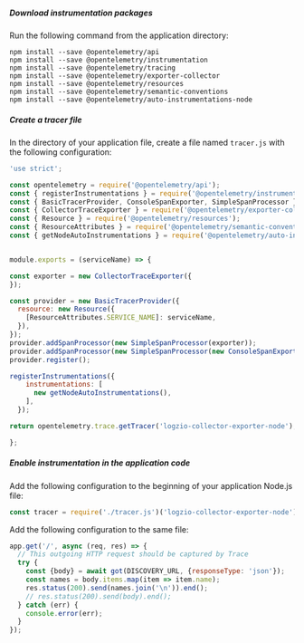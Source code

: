 ##### Download instrumentation packages

Run the following command from the application directory:

```shell
npm install --save @opentelemetry/api
npm install --save @opentelemetry/instrumentation
npm install --save @opentelemetry/tracing
npm install --save @opentelemetry/exporter-collector
npm install --save @opentelemetry/resources
npm install --save @opentelemetry/semantic-conventions
npm install --save @opentelemetry/auto-instrumentations-node
```

##### Create a tracer file

In the directory of your application file, create a file named `tracer.js` with the following configuration:

```javascript
'use strict';

const opentelemetry = require('@opentelemetry/api');
const { registerInstrumentations } = require('@opentelemetry/instrumentation');
const { BasicTracerProvider, ConsoleSpanExporter, SimpleSpanProcessor } = require('@opentelemetry/tracing');
const { CollectorTraceExporter } = require('@opentelemetry/exporter-collector');
const { Resource } = require('@opentelemetry/resources');
const { ResourceAttributes } = require('@opentelemetry/semantic-conventions');
const { getNodeAutoInstrumentations } = require('@opentelemetry/auto-instrumentations-node');


module.exports = (serviceName) => {

const exporter = new CollectorTraceExporter({
});

const provider = new BasicTracerProvider({
  resource: new Resource({
    [ResourceAttributes.SERVICE_NAME]: serviceName,
  }),
});
provider.addSpanProcessor(new SimpleSpanProcessor(exporter));
provider.addSpanProcessor(new SimpleSpanProcessor(new ConsoleSpanExporter()));
provider.register();

registerInstrumentations({
    instrumentations: [
      new getNodeAutoInstrumentations(),
    ],
  });

return opentelemetry.trace.getTracer('logzio-collector-exporter-node');

};
```


##### Enable instrumentation in the application code

Add the following configuration to the beginning of your application Node.js file:

```javascript
const tracer = require('./tracer.js')('logzio-collector-exporter-node');
```

Add the following configuration to the same file:

```javascript
app.get('/', async (req, res) => {
  // This outgoing HTTP request should be captured by Trace
  try {
    const {body} = await got(DISCOVERY_URL, {responseType: 'json'});
    const names = body.items.map(item => item.name);
    res.status(200).send(names.join('\n')).end();
    // res.status(200).send(body).end();
  } catch (err) {
    console.error(err);
  }
});
```